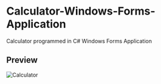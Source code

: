 # Calculator-Windows-Forms-Application
Calculator programmed in C# Windows Forms Application

## Preview
![Calculator](https://user-images.githubusercontent.com/36487462/78145918-b7e51d80-7446-11ea-80a0-55b9631d6b32.PNG)
